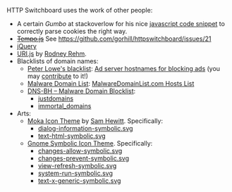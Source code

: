 HTTP Switchboard uses the work of other people:

- A certain *Gumbo* at stackoverlow for his nice [javascript code snippet](http://stackoverflow.com/questions/4003823/javascript-getcookie-functions/4004010#4004010) to correctly parse cookies the right way.
- ~~[Tempo.js](http://twigkit.github.io/tempo/)~~ See <https://github.com/gorhill/httpswitchboard/issues/21>
- [jQuery](http://jquery.com/)
- [URI.js](http://medialize.github.io/URI.js/) by [Rodney Rehm](http://rodneyrehm.de/en/).
- Blacklists of domain names:
    * [Peter Lowe's blacklist](http://pgl.yoyo.org/as/index.php): [Ad server hostnames for blocking ads](http://pgl.yoyo.org/as/serverlist.php?mimetype=plaintext) (you may [contribute](http://pgl.yoyo.org/as/#submit) to it!)
    * [Malware Domain List](http://www.malwaredomainlist.com/): [MalwareDomainList.com Hosts List](http://www.malwaredomainlist.com/hostslist/hosts.txt)
    * [DNS-BH – Malware Domain Blocklist](http://www.malwaredomains.com/?page_id=1508):
        - [justdomains](http://dns-bh.sagadc.org/justdomains)
        - [immortal_domains](http://dns-bh.sagadc.org/immortal_domains.txt)
- Arts:
    * [Moka Icon Theme](https://github.com/snwh/moka-icon-theme) by [Sam Hewitt](https://github.com/snwh). Specifically:
        - [dialog-information-symbolic.svg](https://github.com/snwh/moka-icon-theme/blob/master/Moka/scalable/status/dialog-information-symbolic.svg)
        - [text-html-symbolic.svg](https://github.com/snwh/moka-icon-theme-symbolic/blob/master/Moka/scalable/mimetypes/text-html-symbolic.svg)
    * [Gnome Symbolic Icon Theme](https://git.gnome.org/browse/gnome-icon-theme-symbolic). Specifically:
        - [changes-allow-symbolic.svg](https://git.gnome.org/browse/gnome-icon-theme-symbolic/tree/gnome/scalable/status/)
        - [changes-prevent-symbolic.svg](https://git.gnome.org/browse/gnome-icon-theme-symbolic/tree/gnome/scalable/status/)
        - [view-refresh-symbolic.svg](https://git.gnome.org/browse/gnome-icon-theme-symbolic/tree/gnome/scalable/status/)
        - [system-run-symbolic.svg](https://git.gnome.org/browse/gnome-icon-theme-symbolic/tree/gnome/scalable/status/)
        - [text-x-generic-symbolic.svg](https://git.gnome.org/browse/gnome-icon-theme-symbolic/tree/gnome/scalable/mimetypes/text-x-generic-symbolic.svg)